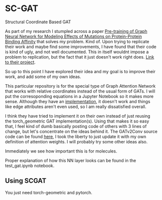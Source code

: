 # SC-GAT

Structural Coordinate Based GAT

As part of my research I stumpled across a paper [Pre-training of Graph Neural Network for Modeling Effects of Mutations on Protein-Protein Binding Affinity](https://arxiv.org/abs/2008.12473) that solves my problem. Kind of. Upon trying to replicate their work and maybe find some improvements, I have found that their code is kind of ugly, and not well documented. This in itself wouldnt impose a problem to replication, but the fact that it just doesn't work right does. [Link to their project](https://github.com/Liuxg16/GeoPPI/).

So up to this point I have explored their idea and my goal is to improve their work, and add some of my own ideas.

This particular repository is for the special type of Graph Attention Network that works with relative coordinates instead of the usual form of GATs. I will put the corresoponding equations in a Jupyter Notebook so it makes more sense. Although they have an [implementation](https://github.com/Liuxg16/GeoPPI/blob/master/cgat.py), it doesn't work and things like edge attributes aren't even used, so I am really dissatisfied overall. 


I think they have tried to implement it on their own instead of just reusing the torch_geometric GAT implementation(s). Using that makes it so easy that, I feel kind of dumb basically posting code of others with 3 lines of change, but let's concentrate on the ideas behind it. The GATv2Conv source code can be found [here](https://pytorch-geometric.readthedocs.io/en/latest/_modules/torch_geometric/nn/conv/gatv2_conv.html#GATv2Conv), I took the liberty to just update it with my own definition of attention weights. I will probably try some other ideas also.

Immediately we see how important this is for molecules.

Proper explanation of how this NN layer looks can be found in the test_gat.ipynb notebook.


## Using SCGAT 

You just need torch-geometric and pytorch.
